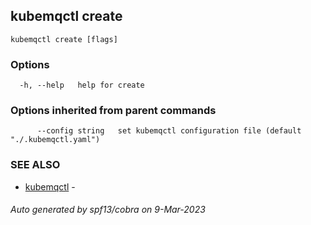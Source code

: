## kubemqctl create



```
kubemqctl create [flags]
```

### Options

```
  -h, --help   help for create
```

### Options inherited from parent commands

```
      --config string   set kubemqctl configuration file (default "./.kubemqctl.yaml")
```

### SEE ALSO

* [kubemqctl](kubemqctl.md)	 - 

###### Auto generated by spf13/cobra on 9-Mar-2023
